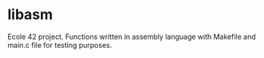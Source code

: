 # libasm
Ecole 42 project. Functions written in assembly language with Makefile and main.c file for testing purposes.
